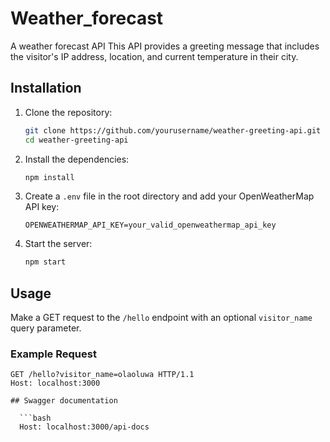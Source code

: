 # Weather_forecast
A weather forecast API
This API provides a greeting message that includes the visitor's IP address, location, and current temperature in their city.

## Installation

1. Clone the repository:

    ```bash
    git clone https://github.com/yourusername/weather-greeting-api.git
    cd weather-greeting-api
    ```

2. Install the dependencies:

    ```bash
    npm install
    ```

3. Create a `.env` file in the root directory and add your OpenWeatherMap API key:

    ```plaintext
    OPENWEATHERMAP_API_KEY=your_valid_openweathermap_api_key
    ```

4. Start the server:

    ```bash
    npm start
    ```

## Usage

Make a GET request to the `/hello` endpoint with an optional `visitor_name` query parameter.

### Example Request

```http
GET /hello?visitor_name=olaoluwa HTTP/1.1
Host: localhost:3000

## Swagger documentation

  ```bash
  Host: localhost:3000/api-docs
  ```